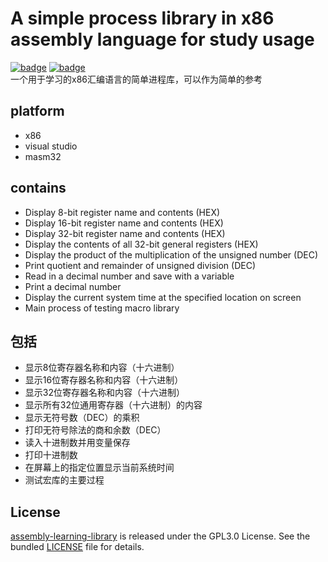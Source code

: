 # A simple process library in x86 assembly language for study usage
[![badge](https://img.shields.io/badge/lan-assembly-green)](https://github.com/jiannanya/learning-assembly-language) 
[![badge](https://img.shields.io/badge/learn-passing-brightgreen)](https://github.com/jiannanya/learning-assembly-language)  
一个用于学习的x86汇编语言的简单进程库，可以作为简单的参考
## platform

+ x86 
+ visual studio 
+ masm32

## contains

+ Display 8-bit register name and contents (HEX)
+ Display 16-bit register name and contents (HEX)
+ Display 32-bit register name and contents (HEX) 
+ Display the contents of all 32-bit general registers (HEX)
+ Display the product of the multiplication of the unsigned number (DEC)
+ Print quotient and remainder of unsigned division (DEC) 
+ Read in a decimal number and save with a variable
+ Print a decimal number
+ Display the current system time at the specified location on screen
+ Main process of testing macro library

## 包括

+ 显示8位寄存器名称和内容（十六进制）
+ 显示16位寄存器名称和内容（十六进制）
+ 显示32位寄存器名称和内容（十六进制）
+ 显示所有32位通用寄存器（十六进制）的内容
+ 显示无符号数（DEC）的乘积
+ 打印无符号除法的商和余数（DEC）
+ 读入十进制数并用变量保存
+ 打印十进制数
+ 在屏幕上的指定位置显示当前系统时间
+ 测试宏库的主要过程

## License

[assembly-learning-library](https://github.com/jiannanya/learning-assembly-language) is released under the GPL3.0 License. See the bundled [LICENSE](./LICENSE) file for details.
